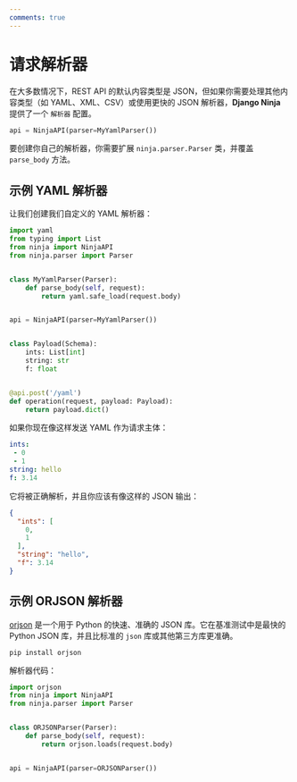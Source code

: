 ```yaml
---
comments: true
---
```

# 请求解析器

在大多数情况下，REST API 的默认内容类型是 JSON，但如果你需要处理其他内容类型（如 YAML、XML、CSV）或使用更快的 JSON 解析器，**Django Ninja** 提供了一个 `解析器` 配置。

```python
api = NinjaAPI(parser=MyYamlParser())
```

要创建你自己的解析器，你需要扩展 `ninja.parser.Parser` 类，并覆盖 `parse_body` 方法。


## 示例 YAML 解析器

让我们创建我们自定义的 YAML 解析器：

```python hl_lines="4 8 9"
import yaml
from typing import List
from ninja import NinjaAPI
from ninja.parser import Parser


class MyYamlParser(Parser):
    def parse_body(self, request):
        return yaml.safe_load(request.body)


api = NinjaAPI(parser=MyYamlParser())


class Payload(Schema):
    ints: List[int]
    string: str
    f: float


@api.post('/yaml')
def operation(request, payload: Payload):
    return payload.dict()


```

如果你现在像这样发送 YAML 作为请求主体：

```YAML
ints:
 - 0
 - 1
string: hello
f: 3.14
```

它将被正确解析，并且你应该有像这样的 JSON 输出：


```JSON
{
  "ints": [
    0,
    1
  ],
  "string": "hello",
  "f": 3.14
}
```


## 示例 ORJSON 解析器

[orjson](https://github.com/ijl/orjson#orjson) 是一个用于 Python 的快速、准确的 JSON 库。它在基准测试中是最快的 Python JSON 库，并且比标准的 `json` 库或其他第三方库更准确。

```
pip install orjson
```

解析器代码：

```python hl_lines="1 8 9"
import orjson
from ninja import NinjaAPI
from ninja.parser import Parser


class ORJSONParser(Parser):
    def parse_body(self, request):
        return orjson.loads(request.body)


api = NinjaAPI(parser=ORJSONParser())
```

